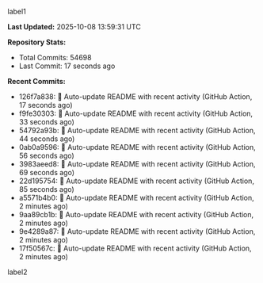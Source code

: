 
label1 
<!-- ACTIVITY_START -->
**Last Updated:** 2025-10-08 13:59:31 UTC

**Repository Stats:**
- Total Commits: 54698
- Last Commit: 17 seconds ago

**Recent Commits:**
- 126f7a838: 🤖 Auto-update README with recent activity (GitHub Action, 17 seconds ago)
- f9fe30303: 🤖 Auto-update README with recent activity (GitHub Action, 33 seconds ago)
- 54792a93b: 🤖 Auto-update README with recent activity (GitHub Action, 44 seconds ago)
- 0ab0a9596: 🤖 Auto-update README with recent activity (GitHub Action, 56 seconds ago)
- 3983aeed8: 🤖 Auto-update README with recent activity (GitHub Action, 69 seconds ago)
- 22d195754: 🤖 Auto-update README with recent activity (GitHub Action, 85 seconds ago)
- a5571b4b0: 🤖 Auto-update README with recent activity (GitHub Action, 2 minutes ago)
- 9aa89cb1b: 🤖 Auto-update README with recent activity (GitHub Action, 2 minutes ago)
- 9e4289a87: 🤖 Auto-update README with recent activity (GitHub Action, 2 minutes ago)
- 17f50567c: 🤖 Auto-update README with recent activity (GitHub Action, 2 minutes ago)
<!-- ACTIVITY_END -->

label2

